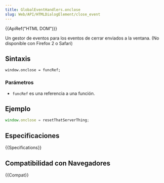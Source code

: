 ```yaml
---
title: GlobalEventHandlers.onclose
slug: Web/API/HTMLDialogElement/close_event
---
```


{{ApiRef("HTML DOM")}}

Un gestor de eventos para los eventos de cerrar enviados a la ventana. (No disponible con Firefox 2 o Safari)

## Sintaxis

```
window.onclose = funcRef;
```

### Parámetros

- `funcRef` es una referencia a una función.

## Ejemplo

```js
window.onclose = resetThatServerThing;
```

## Especificaciones

{{Specifications}}

## Compatibilidad con Navegadores

{{Compat}}
